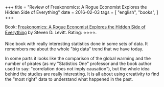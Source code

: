 +++
title = "Review of Freakonomics: A Rogue Economist Explores the Hidden Side of Everything"
date = 2016-02-03
tags = [
    "english",
    "books",
]
+++

Book: [Freakonomics: A Rogue Economist Explores the Hidden Side of Everything](https://www.goodreads.com/book/show/1202) by Steven D. Levitt. Rating: ⭐️⭐️⭐️⭐️.

Nice book with really interesting statistics done in some sets of data. It remembers me about the whole "big data" trend that we have today.

In some parts it looks like the comparison of the global warming and the number of pirates (as my "Statistics One" professor and the book author used to say: "correlation does not imply causation"), but the whole idea behind the studies are really interesting. It is all about using creativity to find the "most right" data to understand what happened in the past.

